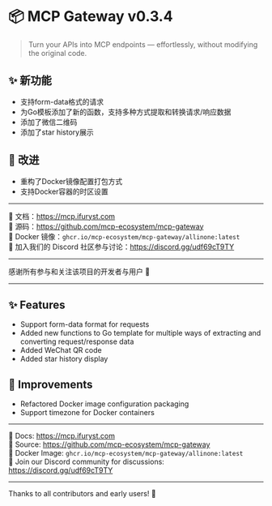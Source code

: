# 📦 MCP Gateway v0.3.4

> Turn your APIs into MCP endpoints — effortlessly, without modifying the original code.

## ✨ 新功能

- 支持form-data格式的请求
- 为Go模板添加了新的函数，支持多种方式提取和转换请求/响应数据
- 添加了微信二维码
- 添加了star history展示

## 🔧 改进

- 重构了Docker镜像配置打包方式
- 支持Docker容器的时区设置

---

📘 文档：https://mcp.ifuryst.com  
🐙 源码：https://github.com/mcp-ecosystem/mcp-gateway  
🐳 Docker 镜像：`ghcr.io/mcp-ecosystem/mcp-gateway/allinone:latest`  
💬 加入我们的 Discord 社区参与讨论：https://discord.gg/udf69cT9TY

---

感谢所有参与和关注该项目的开发者与用户 💖

---

## ✨ Features

- Support form-data format for requests
- Added new functions to Go template for multiple ways of extracting and converting request/response data
- Added WeChat QR code
- Added star history display

## 🔧 Improvements

- Refactored Docker image configuration packaging
- Support timezone for Docker containers

---

📘 Docs: https://mcp.ifuryst.com  
🐙 Source: https://github.com/mcp-ecosystem/mcp-gateway  
🐳 Docker Image: `ghcr.io/mcp-ecosystem/mcp-gateway/allinone:latest`  
💬 Join our Discord community for discussions: https://discord.gg/udf69cT9TY

---

Thanks to all contributors and early users! 💖 